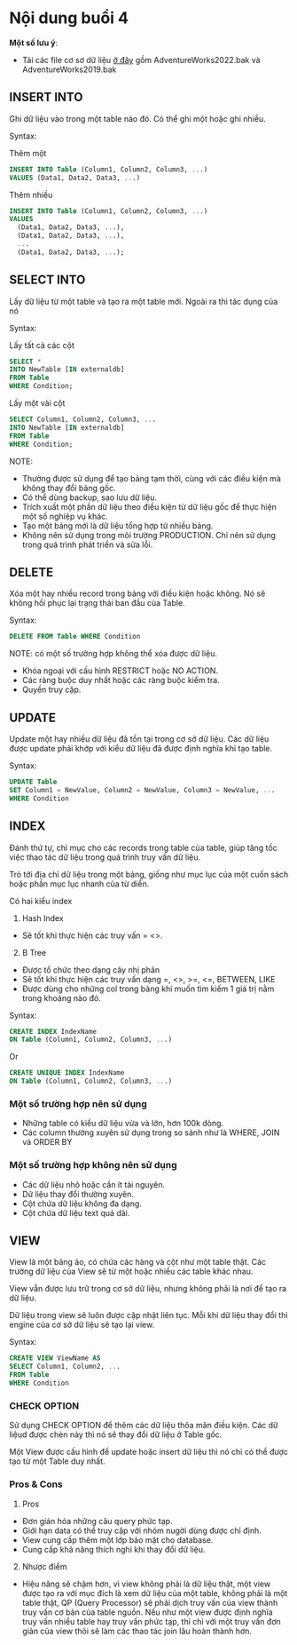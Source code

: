 # Nội dung buổi 4

__Một số lưu ý__:
- Tải các file cơ sơ dữ liệu [ở đây](https://learn.microsoft.com/en-us/sql/samples/adventureworks-install-configure?view=sql-server-ver16&tabs=ssms) gồm AdventureWorks2022.bak và AdventureWorks2019.bak


## INSERT INTO
Ghi dữ liệu vào trong một table nào đó. Có thể ghi một hoặc ghi nhiều.

Syntax:

Thêm một
```sql
INSERT INTO Table (Column1, Column2, Column3, ...)
VALUES (Data1, Data2, Data3, ...)
```

Thêm nhiều
```sql
INSERT INTO Table (Column1, Column2, Column3, ...)
VALUES
  (Data1, Data2, Data3, ...),
  (Data1, Data2, Data3, ...),
  ...
  (Data1, Data2, Data3, ...);
```

## SELECT INTO
Lấy dữ liệu từ một table và tạo ra một table mới. Ngoài ra thì tác dụng của nó 

Syntax:

Lấy tất cả các cột
```sql
SELECT *
INTO NewTable [IN externaldb]
FROM Table
WHERE Condition;
```

Lấy một vài cột
```sql
SELECT Column1, Column2, Column3, ...
INTO NewTable [IN externaldb]
FROM Table
WHERE Condition;
```

NOTE:
- Thường được sử dụng để tạo bảng tạm thời, cùng với các điều kiện mà không thay đổi bảng gốc.
- Có thể dùng backup, sao lưu dữ liệu.
- Trích xuất một phần dữ liệu theo điều kiện từ dữ liệu gốc để thực hiện một số nghiệp vụ khác.
- Tạo một bảng mới là dữ liệu tổng hợp từ nhiều bảng.
- Không nên sử dụng trong môi trường PRODUCTION. Chỉ nên sử dụng trong quá trình phát triển và sửa lỗi.

## DELETE
Xóa một hay nhiều record trong bảng với điều kiện hoặc không. Nó sẽ không hồi phục lại trạng thái ban đầu của Table.

Syntax:
```sql
DELETE FROM Table WHERE Condition
```

NOTE: có một số trường hợp không thể xóa được dữ liệu.
- Khóa ngoại với cấu hình RESTRICT hoặc NO ACTION.
- Các ràng buộc duy nhất hoặc các ràng buộc kiểm tra.
- Quyền truy cập.

## UPDATE
Update một hay nhiều dữ liệu đã tồn tại trong cơ sở dữ liệu. Các dữ liệu được update phải khớp với kiểu dữ liệu đã được định nghĩa khi tạo table.

Syntax:
```sql
UPDATE Table
SET Column1 = NewValue, Column2 = NewValue, Column3 = NewValue, ...
WHERE Condition
```

## INDEX
Đánh thứ tự, chỉ mục cho các records trong table của table, giúp tăng tốc việc thao tác dữ liệu trong quá trình truy vấn dữ liệu.

Trỏ tới địa chỉ dữ liệu trong một bảng, giống như mục lục của một cuốn sách hoặc phần mục lục nhanh của từ diển.

Có hai kiểu index

1. Hash Index
- Sẽ tốt khi thực hiện các truy vấn = <>.

2. B Tree
- Được tổ chức theo dạng cây nhị phân
- Sẽ tốt khi thực hiện các truy vấn dạng =, <>, >=, <=, BETWEEN, LIKE
- Được dùng cho những col trong bảng khi muốn tìm kiếm 1 giá trị nằm trong khoảng nào đó.

Syntax:
```sql
CREATE INDEX IndexName
ON Table (Column1, Column2, Column3, ...)
```

Or

```sql
CREATE UNIQUE INDEX IndexName
ON Table (Column1, Column2, Column3, ...)
```

### Một số trường hợp nên sử dụng
- Những table có kiểu dữ liệu vừa và lớn, hơn 100k dòng.
- Các column thường xuyên sử dụng trong so sánh như là WHERE, JOIN và ORDER BY

### Một số trường hợp không nên sử dụng
- Các dữ liệu nhỏ hoặc cần ít tài nguyên.
- Dữ liệu thay đổi thường xuyên.
- Cột chứa dữ liệu không đa dạng.
- Cột chứa dữ liệu text quá dài.

## VIEW
View là một bảng ảo, có chứa các hàng và cột như một table thật. Các trường dữ liệu của View sẽ từ một hoặc nhiều các table khác nhau.

View vẫn được lưu trữ trong cơ sở dữ liệu, nhưng không phải là nơi để tạo ra dữ liệu.

Dữ liệu trong view sẽ luôn được cập nhật liên tục. Mỗi khi dữ liệu thay đổi thì engine của cơ sở dữ liệu sẽ tạo lại view.

Syntax:
```sql
CREATE VIEW ViewName AS
SELECT Column1, Column2, ...
FROM Table
WHERE Condition
```

### CHECK OPTION
Sử dụng CHECK OPTION để thêm các dữ liệu thõa mãn điều kiện. Các dữ liệud được chèn này thì nó sẽ thay đổi dữ liệu ở Table gốc.

Một View được cấu hình để update hoặc insert dữ liệu thì nó chỉ có thể được tạo từ một Table duy nhất.


### Pros & Cons
1. Pros
  - Đơn gián hóa những câu query phức tạp.
  - Giới hạn data có thể truy cập với nhóm nugời dùng được chỉ định.
  - View cung cấp thêm một lớp bảo mật cho database.
  - Cung cấp khả năng thích nghi khi thay đổi dữ liệu.

2. Nhược điểm
  - Hiệu năng sẽ chậm hơn, vì view không phải là dữ liệu thật, một view được tạo ra với mục đích là xem dữ liệu của một table, không phải là một table thật, QP (Query Processor) sẽ phải dịch truy vấn của view thành truy vấn cơ bản của table nguồn. Nếu như một view được định nghĩa truy vấn nhiểu table hay truy vấn phức tạp, thì chỉ với một truy vấn đơn giản của view thôi sẽ làm các thao tác join lâu hoàn thành hơn.